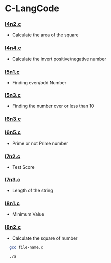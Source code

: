 # C-LangCode


### [l4n2.c](/../../../../jeffersonfed/C-LangCode/blob/main/l4n2.c)
- Calculate the area of the square

### [l4n4.c](/../../../../jeffersonfed/C-LangCode/blob/main/l4n4.c)
- Calculate the invert positive/negative number

### [l5n1.c](/../../../../jeffersonfed/C-LangCode/blob/main/l5n1.c)
- Finding even/odd Number

### [l5n3.c](/../../../../jeffersonfed/C-LangCode/blob/main/l5n3.c)
- Finding the number over or less than 10

### [l6n3.c](/../../../../jeffersonfed/C-LangCode/blob/main/l6n3.c)

### [l6n5.c](/../../../../jeffersonfed/C-LangCode/blob/main/l6n5.c)
- Prime or not Prime number

### [l7n2.c](/../../../../jeffersonfed/C-LangCode/blob/main/l7n2.c)
- Test Score

### [l7n3.c](/../../../../jeffersonfed/C-LangCode/blob/main/l7n3.c)
- Length of the string

### [l8n1.c](/../../../../jeffersonfed/C-LangCode/blob/main/l8n1.c)
- Minimum Value

### [l8n2.c](/../../../../jeffersonfed/C-LangCode/blob/main/l8n2.c)
- Calculate the square of number

```bash
  gcc file-name.c
```
```bash
  ./a
```